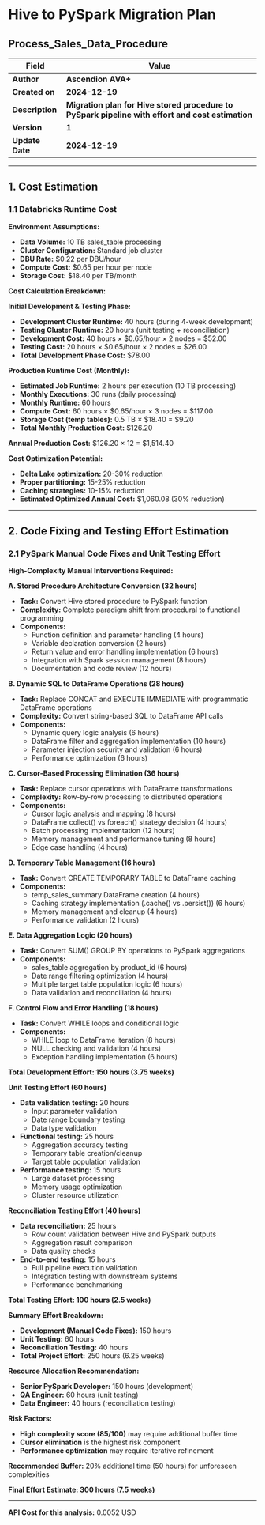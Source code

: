 # **Hive to PySpark Migration Plan**
## **Process_Sales_Data_Procedure**

| **Field** | **Value** |
|-----------|----------|
| **Author** | **Ascendion AVA+** |
| **Created on** | **2024-12-19** |
| **Description** | **Migration plan for Hive stored procedure to PySpark pipeline with effort and cost estimation** |
| **Version** | **1** |
| **Update Date** | **2024-12-19** |

---

## **1. Cost Estimation**

### **1.1 Databricks Runtime Cost**

**Environment Assumptions:**
- **Data Volume:** 10 TB sales_table processing
- **Cluster Configuration:** Standard job cluster
- **DBU Rate:** $0.22 per DBU/hour
- **Compute Cost:** $0.65 per hour per node
- **Storage Cost:** $18.40 per TB/month

**Cost Calculation Breakdown:**

**Initial Development & Testing Phase:**
- **Development Cluster Runtime:** 40 hours (during 4-week development)
- **Testing Cluster Runtime:** 20 hours (unit testing + reconciliation)
- **Development Cost:** 40 hours × $0.65/hour × 2 nodes = $52.00
- **Testing Cost:** 20 hours × $0.65/hour × 2 nodes = $26.00
- **Total Development Phase Cost:** $78.00

**Production Runtime Cost (Monthly):**
- **Estimated Job Runtime:** 2 hours per execution (10 TB processing)
- **Monthly Executions:** 30 runs (daily processing)
- **Monthly Runtime:** 60 hours
- **Compute Cost:** 60 hours × $0.65/hour × 3 nodes = $117.00
- **Storage Cost (temp tables):** 0.5 TB × $18.40 = $9.20
- **Total Monthly Production Cost:** $126.20

**Annual Production Cost:** $126.20 × 12 = $1,514.40

**Cost Optimization Potential:**
- **Delta Lake optimization:** 20-30% reduction
- **Proper partitioning:** 15-25% reduction
- **Caching strategies:** 10-15% reduction
- **Estimated Optimized Annual Cost:** $1,060.08 (30% reduction)

---

## **2. Code Fixing and Testing Effort Estimation**

### **2.1 PySpark Manual Code Fixes and Unit Testing Effort**

**High-Complexity Manual Interventions Required:**

**A. Stored Procedure Architecture Conversion (32 hours)**
- **Task:** Convert Hive stored procedure to PySpark function
- **Complexity:** Complete paradigm shift from procedural to functional programming
- **Components:**
  - Function definition and parameter handling (4 hours)
  - Variable declaration conversion (2 hours)
  - Return value and error handling implementation (6 hours)
  - Integration with Spark session management (8 hours)
  - Documentation and code review (12 hours)

**B. Dynamic SQL to DataFrame Operations (28 hours)**
- **Task:** Replace CONCAT and EXECUTE IMMEDIATE with programmatic DataFrame operations
- **Complexity:** Convert string-based SQL to DataFrame API calls
- **Components:**
  - Dynamic query logic analysis (6 hours)
  - DataFrame filter and aggregation implementation (10 hours)
  - Parameter injection security and validation (6 hours)
  - Performance optimization (6 hours)

**C. Cursor-Based Processing Elimination (36 hours)**
- **Task:** Replace cursor operations with DataFrame transformations
- **Complexity:** Row-by-row processing to distributed operations
- **Components:**
  - Cursor logic analysis and mapping (8 hours)
  - DataFrame collect() vs foreach() strategy decision (4 hours)
  - Batch processing implementation (12 hours)
  - Memory management and performance tuning (8 hours)
  - Edge case handling (4 hours)

**D. Temporary Table Management (16 hours)**
- **Task:** Convert CREATE TEMPORARY TABLE to DataFrame caching
- **Components:**
  - temp_sales_summary DataFrame creation (4 hours)
  - Caching strategy implementation (.cache() vs .persist()) (6 hours)
  - Memory management and cleanup (4 hours)
  - Performance validation (2 hours)

**E. Data Aggregation Logic (20 hours)**
- **Task:** Convert SUM() GROUP BY operations to PySpark aggregations
- **Components:**
  - sales_table aggregation by product_id (6 hours)
  - Date range filtering optimization (4 hours)
  - Multiple target table population logic (6 hours)
  - Data validation and reconciliation (4 hours)

**F. Control Flow and Error Handling (18 hours)**
- **Task:** Convert WHILE loops and conditional logic
- **Components:**
  - WHILE loop to DataFrame iteration (8 hours)
  - NULL checking and validation (4 hours)
  - Exception handling implementation (6 hours)

**Total Development Effort: 150 hours (3.75 weeks)**

**Unit Testing Effort (60 hours)**
- **Data validation testing:** 20 hours
  - Input parameter validation
  - Date range boundary testing
  - Data type validation
- **Functional testing:** 25 hours
  - Aggregation accuracy testing
  - Temporary table creation/cleanup
  - Target table population validation
- **Performance testing:** 15 hours
  - Large dataset processing
  - Memory usage optimization
  - Cluster resource utilization

**Reconciliation Testing Effort (40 hours)**
- **Data reconciliation:** 25 hours
  - Row count validation between Hive and PySpark outputs
  - Aggregation result comparison
  - Data quality checks
- **End-to-end testing:** 15 hours
  - Full pipeline execution validation
  - Integration testing with downstream systems
  - Performance benchmarking

**Total Testing Effort: 100 hours (2.5 weeks)**

**Summary Effort Breakdown:**
- **Development (Manual Code Fixes):** 150 hours
- **Unit Testing:** 60 hours
- **Reconciliation Testing:** 40 hours
- **Total Project Effort:** 250 hours (6.25 weeks)

**Resource Allocation Recommendation:**
- **Senior PySpark Developer:** 150 hours (development)
- **QA Engineer:** 60 hours (unit testing)
- **Data Engineer:** 40 hours (reconciliation testing)

**Risk Factors:**
- **High complexity score (85/100)** may require additional buffer time
- **Cursor elimination** is the highest risk component
- **Performance optimization** may require iterative refinement

**Recommended Buffer:** 20% additional time (50 hours) for unforeseen complexities

**Final Effort Estimate: 300 hours (7.5 weeks)**

---

**API Cost for this analysis:** 0.0052 USD